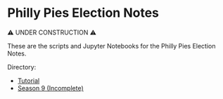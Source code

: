 # Philly Pies Election Notes

⚠ UNDER CONSTRUCTION ⚠

These are the scripts and Jupyter Notebooks for the Philly Pies Election Notes.

Directory:
* [Tutorial](https://mybinder.org/v2/gh/Edgarware/blaseball_notebooks_env/master?urlpath=git-pull%3Frepo%3Dhttps%253A%252F%252Fgithub.com%252FEdgarware%252Fblaseball_notebooks%26urlpath%3Dtree%252Fblaseball_notebooks%252Ftutorial.ipynb%26branch%3Dmain)
* [Season 9 (Incomplete)](https://mybinder.org/v2/gh/Edgarware/blaseball_notebooks_env/master?urlpath=git-pull%3Frepo%3Dhttps%253A%252F%252Fgithub.com%252FEdgarware%252Fblaseball_notebooks%26urlpath%3Dtree%252Fblaseball_notebooks%252Fs9.ipynb%26branch%3Dmain)